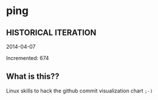 # ping

## HISTORICAL ITERATION
2014-04-07

Incremented: 674

## What is this?? 
Linux skills to hack the github commit visualization chart `;-)`
